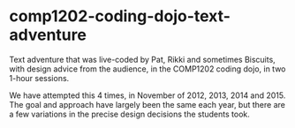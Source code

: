 comp1202-coding-dojo-text-adventure
===================================

Text adventure that was live-coded by Pat, Rikki and sometimes Biscuits, with design 
advice from the audience, in the COMP1202 coding dojo, in two 1-hour sessions.

We have attempted this 4 times, in November of 2012, 2013, 2014 and 2015. The goal 
and approach have largely been the same each year, but there are a few 
variations in the precise design decisions the students took.
